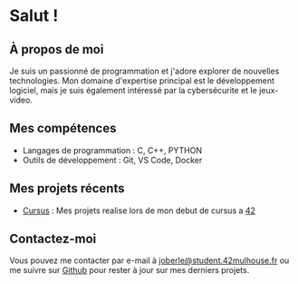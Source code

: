 # Salut !

## À propos de moi
Je suis un passionné de programmation et j'adore explorer de nouvelles technologies. Mon domaine d'expertise principal est le développement logiciel, mais je suis également intéressé par la cybersécurite et le jeux-video.

## Mes compétences
- Langages de programmation : C, C++, PYTHON
- Outils de développement : Git, VS Code, Docker

## Mes projets récents
- [Cursus](https://github.com/joberle67/42_Cursus/tree/main) : Mes projets realise lors de mon debut de cursus a [42](https://www.42mulhouse.fr/)

## Contactez-moi
Vous pouvez me contacter par e-mail à joberle@student.42mulhouse.fr ou me suivre sur [Github](https://github.com/joberle67) pour rester à jour sur mes derniers projets.

